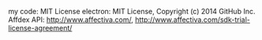 my code: MIT License
electron: MIT License, Copyright (c) 2014 GitHub Inc.
Affdex API: http://www.affectiva.com/, http://www.affectiva.com/sdk-trial-license-agreement/

  